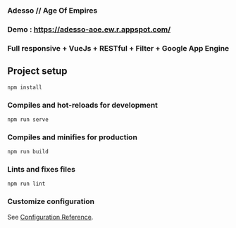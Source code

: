 ### Adesso // Age Of Empires

### Demo : https://adesso-aoe.ew.r.appspot.com/

### Full responsive + VueJs + RESTful + Filter + Google App Engine

## Project setup
```
npm install
```

### Compiles and hot-reloads for development
```
npm run serve
```

### Compiles and minifies for production
```
npm run build
```

### Lints and fixes files
```
npm run lint
```

### Customize configuration
See [Configuration Reference](https://cli.vuejs.org/config/).
